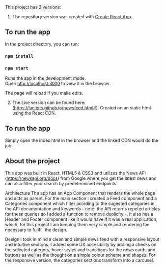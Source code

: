 This project has 2 versions:
1. The repository version was created with [Create React App](https://github.com/facebook/create-react-app).

## To run the app
In the project directory, you can run:

### `npm install`
### `npm start`
Runs the app in the development mode.<br />
Open [http://localhost:3000](http://localhost:3000) to view it in the browser.

The page will reload if you make edits.<br />

2. The Live version can be found here: (https://lucibits.github.io/newsfeed.html#). Created on an static html using the React CDN.

## To run the app
Simply open the index.html in the browser and the linked CDN would do the job.

## About the project
This app was built in React, HTML5 & CSS3 and utilizes the News API (https://newsapi.org/docs) from Google where you get the latest news and can also filter your search by predetermined endpoints.

Architecture
The app has an App Component that renders the whole page and acts as parent. For the main section I created a Feed component and a Categories component which filter acording to the sugested categories in the API documentation and keywords - note: the API returns repeted articles for these queries so i added a function to remove duplicity -. It also has a Header and Footer component like it would have if it was a real application, which, for this project I am keeping them very simple and rendering the necessary to fullfill the design. 

Design
I took in mind a clean and simple news feed with a responsive layout and intuitive sections. I added some UX accesibility by adding a checks on the selected category, hover styles and transitions for the news cards and buttons as well as the thought on a simple colour scheme and shapes. For the responsive version, the categories sections transform into a carousel.


